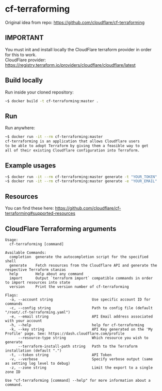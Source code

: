 # cf-terraforming

Original idea from repo: https://github.com/cloudflare/cf-terraforming

## IMPORTANT
You must init and install locally the CloudFlare terraform provider in order for this to work.\
CloudFlare provider: https://registry.terraform.io/providers/cloudflare/cloudflare/latest

## Build locally
Run inside your cloned repository:
```bash
~$ docker build -t cf-terraforming:master .
```

## Run
Run anywhere:
```bash
~$ docker run -it --rm cf-terraforming:master
cf-terraforming is an application that allows Cloudflare users
to be able to adopt Terraform by giving them a feasible way to get
all of their existing Cloudflare configuration into Terraform.
```

## Example usages
```bash
~$ docker run -it --rm cf-terraforming:master generate -t "YOUR_TOKEN" --resource-type "RESOURCE_NAME"
~$ docker run -it --rm cf-terraforming:master generate -e "YOUR_EMAIL" -a "YOUR_ACCOUNT_ID" --resource-type "RESOURCE_NAME"
```

## Resources
You can find these here: https://github.com/cloudflare/cf-terraforming#supported-resources

## CloudFlare Terraforming arguments
```
Usage:
  cf-terraforming [command]

Available Commands:
  completion  generate the autocompletion script for the specified shell
  generate    Fetch resources from the Cloudflare API and generate the respective Terraform stanzas
  help        Help about any command
  import      Output `terraform import` compatible commands in order to import resources into state
  version     Print the version number of cf-terraforming

Flags:
  -a, --account string                  Use specific account ID for commands
  -c, --config string                   Path to config file (default "/root/.cf-terraforming.yaml")
  -e, --email string                    API Email address associated with your account
  -h, --help                            help for cf-terraforming
  -k, --key string                      API Key generated on the 'My Profile' page. See: https://dash.cloudflare.com/profile
      --resource-type string            Which resource you wish to generate
      --terraform-install-path string   Path to the Terraform installation (default ".")
  -t, --token string                    API Token
  -v, --verbose                         Specify verbose output (same as setting log level to debug)
  -z, --zone string                     Limit the export to a single zone ID

Use "cf-terraforming [command] --help" for more information about a command.

```
